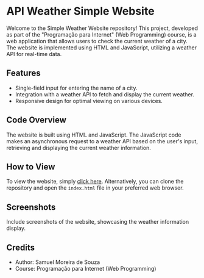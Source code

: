 # API Weather Simple Website

Welcome to the Simple Weather Website repository! This project, developed as part of the "Programação para Internet" (Web Programming) course, is a web application that allows users to check the current weather of a city. The website is implemented using HTML and JavaScript, utilizing a weather API for real-time data.

## Features
- Single-field input for entering the name of a city.
- Integration with a weather API to fetch and display the current weather.
- Responsive design for optimal viewing on various devices.

## Code Overview
The website is built using HTML and JavaScript. The JavaScript code makes an asynchronous request to a weather API based on the user's input, retrieving and displaying the current weather information.

## How to View
To view the website, simply [click here](https://sammsouzaa.github.io/API-Weather-Simple-Website/). Alternatively, you can clone the repository and open the `index.html` file in your preferred web browser.
## Screenshots
Include screenshots of the website, showcasing the weather information display.

## Credits
- Author: Samuel Moreira de Souza
- Course: Programação para Internet (Web Programming)
